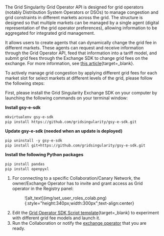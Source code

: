 The Grid Singularity Grid Operator API is designed for grid operators (notably Distribution System Operators or DSOs) to manage congestion and grid constraints in different markets across the grid. The structure is designed so that multiple markets can be managed by a single agent (digital representation of the grid operator preferences), allowing information to be aggregated for integrated grid management.

It allows users to create agents that can dynamically change the grid fee in different markets. These agents can request and receive information through the Grid Operator API, feed that information into a tariff model, and submit grid fees through the Exchange SDK to change grid fees on the exchange.  For more information, see [this article](https://gridsingularity.medium.com/energy-singularity-challenge-2020-testing-novel-grid-fee-models-and-intelligent-peer-to-peer-6a0d715a9063){target=_blank}.

To actively manage grid congestion by applying different grid fees for each market slot for select markets at different levels of the grid, please follow the following steps:

First, please install the Grid Singularity Exchange SDK on your computer by launching the following commands on your terminal window:

**Install gsy-e-sdk**

```
mkvirtualenv gsy-e-sdk
pip install https://github.com/gridsingularity/gsy-e-sdk.git
```
**Update gsy-e-sdk (needed when an update is deployed)**
```
pip uninstall -y gsy-e-sdk
pip install git+https://github.com/gridsingularity/gsy-e-sdk.git
```

**Install the following Python packages**
```
pip install pandas
pip install openpyxl
```

1. For connecting to a specific Collaboration/Canary Network, the owner/Exchange Operator has to invite and grant access as Grid operator in the Registry panel:
   <figure markdown>
     ![alt_text](img/set_user_roles_colab.png){:style="height:340px;width:300px";text-align:center}
   </figure>
2. Edit the [Grid Operator SDK Script template](https://github.com/gridsingularity/gsy-e-sdk/blob/master/gsy_e_sdk/setups/grid_operator_api_scripts/rest_grid_fees.py){target=_blank} to experiment with different grid fee models and launch it.
3. Run the Collaboration or notify the [exchange operator](collaboration.md#exchange-operator) that you are ready.
